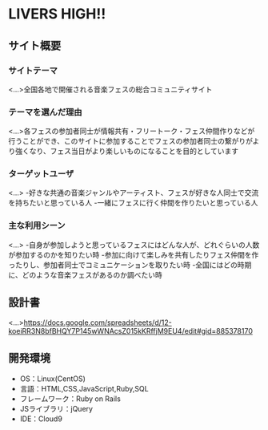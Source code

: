 # LIVERS HIGH!!

## サイト概要
### サイトテーマ
<...>全国各地で開催される音楽フェスの総合コミュニティサイト

### テーマを選んだ理由
<...>各フェスの参加者同士が情報共有・フリートーク・フェス仲間作りなどが行うことができ、このサイトに参加することでフェスの参加者同士の繋がりがより強くなり、フェス当日がより楽しいものになることを目的としています

### ターゲットユーザ
<...>
-好きな共通の音楽ジャンルやアーティスト、フェスが好きな人同士で交流を持ちたいと思っている人
-一緒にフェスに行く仲間を作りたいと思っている人

### 主な利用シーン
<...>
-自身が参加しようと思っているフェスにはどんな人が、どれぐらいの人数が参加するのかを知りたい時
-参加に向けて楽しみを共有したりフェス仲間を作ったりし、参加者同士でコミュニケーションを取りたい時
-全国にはどの時期に、どのような音楽フェスがあるのか調べたい時

## 設計書
<...>https://docs.google.com/spreadsheets/d/12-koeiRR3N8bfBHQY7P145wWNAcsZ015kKRffjM9EU4/edit#gid=885378170

## 開発環境
- OS：Linux(CentOS)
- 言語：HTML,CSS,JavaScript,Ruby,SQL
- フレームワーク：Ruby on Rails
- JSライブラリ：jQuery
- IDE：Cloud9